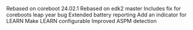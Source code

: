 Rebased on coreboot 24.02.1
Rebased on edk2 master
Includes fix for coreboots leap year bug
Extended battery reporting
Add an indicator for LEARN
Make LEARN configurable
Improved ASPM detection
